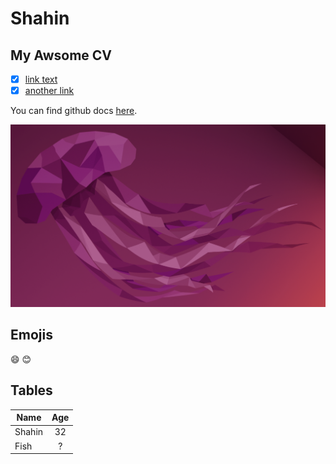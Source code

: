 # Shahin

## My Awsome CV

- [x] [link text](http://google.com)
- [x] [another link](http://google.com)

You can find github docs [here](https://help.github.com/en).

![your-image](./images/screenshot.png)

## Emojis

:smile:
:blush:

## Tables

|  Name  |  Age |
| ------ | :--: |
| Shahin |  32  |
| Fish   |  ?   |